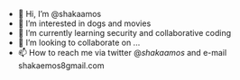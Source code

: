 - 👋 Hi, I’m @shakaamos
- 👀 I’m interested in dogs and movies
- 🌱 I’m currently learning security and collaborative coding
- 💞️ I’m looking to collaborate on ...
- 📫 How to reach me via twitter @_shakaamos_ and e-mail shakaemos8gmail.com

<!---
shakaamos/shakaamos is a ✨ special ✨ repository because its `README.md` (this file) appears on your GitHub profile.
You can click the Preview link to take a look at your changes.
--->

